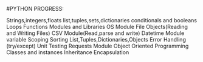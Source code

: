 #PYTHON PROGRESS:

Strings,integers,floats
list,tuples,sets,dictionaries
conditionals and booleans
Loops
Functions
Modules and Libraries 
OS Module
File Objects(Reading and Writing Files)
CSV Module(Read,parse and write)
Datetime Module
variable Scoping
Sorting List,Tuples,Dictionaries,Objects
Error Handling (try/except)
Unit Testing
Requests Module
Object Oriented Programming
     Classes and instances
     Inheritance
     Encapsulation

